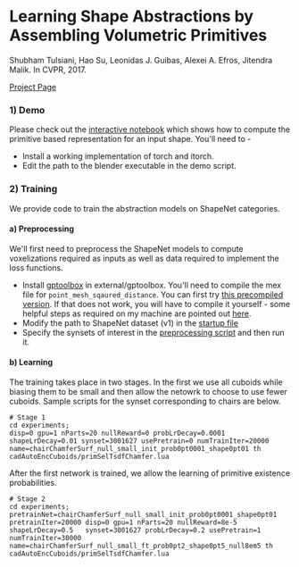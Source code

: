 #  Learning Shape Abstractions by Assembling Volumetric Primitives
Shubham Tulsiani, Hao Su, Leonidas J. Guibas, Alexei A. Efros, Jitendra Malik. In CVPR, 2017.

[Project Page](https://shubhtuls.github.io/volumetricPrimitives/)

### 1) Demo
Please check out the [interactive notebook](demo/demo.ipynb) which shows how to compute the primitive based representation for an input shape. You'll need to - 
- Install a working implementation of torch and itorch.
- Edit the path to the blender executable in the demo script.

### 2) Training
We provide code to train the abstraction models on ShapeNet categories.

#### a) Preprocessing
We'll first need to preprocess the ShapeNet models to compute voxelizations required as inputs as well as data required to implement the loss functions.
- Install [gptoolbox](https://github.com/alecjacobson/gptoolbox) in external/gptoolbox. You'll need to compile the mex file for ```point_mesh_sqaured_distance```. You can first try [this precompiled version](https://people.eecs.berkeley.edu/~shubhtuls/cachedir/primitives/point_mesh_squared_distance.mexa64). If that does not work, you will have to compile it yourself - some helpful steps as required on my machine are pointed out [here](external/gptInstall.sh).
- Modify the path to ShapeNet dataset (v1) in the [startup file](preprocess/shapenet/startup.m)
- Specify the synsets of interest in the [preprocessing script](preprocess/shapenet/precomputeShapeData.m) and then run it.

#### b) Learning
The training takes place in two stages. In the first we use all cuboids while biasing them to be small and then allow the netowrk to choose to use fewer cuboids. Sample scripts for the synset corresponding to chairs are below.
```
# Stage 1
cd experiments;
disp=0 gpu=1 nParts=20 nullReward=0 probLrDecay=0.0001 shapeLrDecay=0.01 synset=3001627 usePretrain=0 numTrainIter=20000 name=chairChamferSurf_null_small_init_prob0pt0001_shape0pt01 th cadAutoEncCuboids/primSelTsdfChamfer.lua
```

After the first network is trained, we allow the learning of primitive existence probabilities.
```
# Stage 2
cd experiments;
pretrainNet=chairChamferSurf_null_small_init_prob0pt0001_shape0pt01 pretrainIter=20000 disp=0 gpu=1 nParts=20 nullReward=8e-5 shapeLrDecay=0.5   synset=3001627 probLrDecay=0.2 usePretrain=1  numTrainIter=30000 name=chairChamferSurf_null_small_ft_prob0pt2_shape0pt5_null8em5 th cadAutoEncCuboids/primSelTsdfChamfer.lua
```
